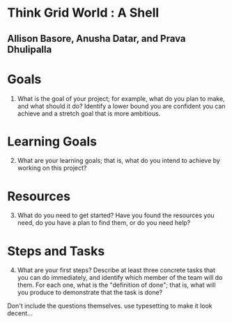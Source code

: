 # Think Grid World : A Shell 
## Allison Basore, Anusha Datar, and Prava Dhulipalla

# Goals
1) What is the goal of your project; for example, what do you plan to make, and what should it do?  Identify a lower bound you are confident you can achieve and a stretch goal that is more ambitious.
# Learning Goals
2) What are your learning goals; that is, what do you intend to achieve by working on this project?
# Resources
3) What do you need to get started?  Have you found the resources you need, do you have a plan to find them, or do you need help?
# Steps and Tasks
4) What are your first steps?  Describe at least three concrete tasks that you can do immediately, and identify which member of the team will do them.  For each one, what is the "definition of done"; that is, what will you produce to demonstrate that the task is done?

Don't include the questions themselves. use typesetting to make it look decent...
